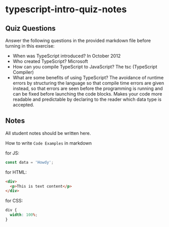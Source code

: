# typescript-intro-quiz-notes

## Quiz Questions

Answer the following questions in the provided markdown file before turning in this exercise:

- When was TypeScript introduced?
  In October 2012
- Who created TypeScript?
  Microsoft
- How can you compile TypeScript to JavaScript?
  The tsc (TypeScript Compiler)
- What are some benefits of using TypeScript?
  The avoidance of runtime errors by structuring the language so that compile time errors are given instead, so that errors are seen before the programming is running and can be fixed before launching the code blocks.
  Makes your code more readable and predictable by declaring to the reader which data type is accepted.

## Notes

All student notes should be written here.

How to write `Code Examples` in markdown

for JS:

```js
const data = 'Howdy';
```

for HTML:

```html
<div>
  <p>This is text content</p>
</div>
```

for CSS:

```css
div {
  width: 100%;
}
```
